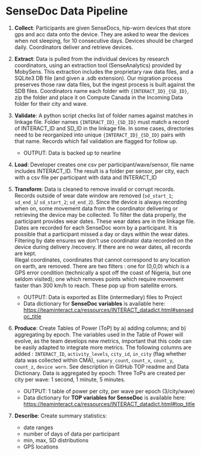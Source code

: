 # SenseDoc Data Pipeline

1. **Collect**: Participants are given SenseDocs, hip-worn devices that store gps and acc data onto the device. They are asked to wear the devices when not sleeping, for 10 consecutive days. Devices should be charged daily. Coordinators deliver and retrieve devices.
   
2. **Extract**: Data is pulled from the individual devices by research coordinators, using an extraction tool (SenseAnalytics) provided by MobySens. This extraction includes the proprietary raw data files, and a SQLite3 DB file (and given a .sdb extension). Our migration process preserves those raw data files, but the ingest process is built against the SDB files. Coordinators name each folder with `{INTERACT_ID}_{SD_ID}`, zip the folder and place it on Compute Canada in the Incoming Data folder for their city and wave.
   
3. **Validate**: A python script checks list of folder names against matches in linkage file. Folder names `{INTERACT_ID}_{SD_ID}` must match a record of INTERACT_ID and SD_ID in the linkage file. In some cases, directories need to be reorganized into unique `{INTERACT_ID}_{SD_ID}` pairs with that name. Records which fail validation are flagged for follow up.

   + OUTPUT: Data is backed up to nearline
   
4. **Load**: Developer creates one csv per participant/wave/sensor, file name includes INTERACT_ID. The result is a folder per sensor, per city, each with a csv file per participant with data and INTERACT_ID

5. **Transform**: Data is cleaned to remove invalid or corrupt records. Records outside of wear date window are removed (`sd_start_1`; `sd_end_1`/ `sd_start_2`; `sd_end_2`). Since the device is always recording when on, some movement data from the coordinator delivering or retrieving the device may be collected. To filter the data properly, the participant provides wear dates. These wear dates are in the linkage file. Dates are recorded for each SenseDoc worn by a participant. It is possible that a participant missed a day or days within the wear dates. Filtering by date ensures we don’t use coordinator data recorded on the device during delivery /recovery. If there are no wear dates, all records are kept.  
   Illegal coordinates, coordinates that cannot correspond to any location on earth, are removed. There are two filters : one for (0,0,0) which is a GPS error condition (technically a spot off the coast of Nigeria, but one seldom visited); one which removes points which require movement faster than 300 km/h to reach. These pop up from satellite errors.
      + OUTPUT: Data is exported as Elite (intermediary) files to Project
      + Data dictionary for **SenseDoc variables** is available here: https://teaminteract.ca/ressources/INTERACT_datadict.html#sensedoc_title 


6. **Produce**: Create Tables of Power (ToP) by a) adding columns; and b) aggregating by epoch. The variables used in the Table of Power will evolve, as the team develops new metrics, important that this code can be easily adapted to integrate more metrics. 
The following columns are added : `INTERACT_ID`, `activity_levels`, `city_id`, `in_city` (flag whether data was collected within CMA), `sumary_count`, `count_x`, `count_y`, `count_z`, `device worn`. See description in GitHub TOP readme and Data Dictionary. 
Data is aggregated by epoch: Three ToPs are created per city per wave: 1 second, 1 minute, 5 minutes.  
   + OUTPUT: 1 table of power per city, per wave per epoch (3/city/wave)
   + Data dictionary for **TOP variables for SenseDoc** is available here: https://teaminteract.ca/ressources/INTERACT_datadict.html#top_title 

7. **Describe**: Create summary statistics:
      + date ranges
      + number of days of data per participant
      + min, max, SD distributions
      + GPS locations
   

